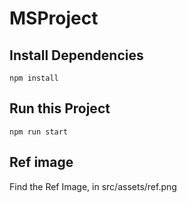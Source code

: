 # MSProject

## Install Dependencies
`npm install`

## Run this Project 
`npm run start`


## Ref image 
Find the Ref Image, in src/assets/ref.png


